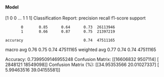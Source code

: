 #### Model
[1 0 0 ... 1 1 1]
Classification Report:
              precision    recall  f1-score   support

           0       0.85      0.64      0.73  26113946
           1       0.66      0.87      0.75  21397219

    accuracy                           0.74  47511165
   macro avg       0.76      0.75      0.74  47511165
weighted avg       0.77      0.74      0.74  47511165

Accuracy: 0.7399509146955248
Confusion Matrix:
[[16606832  9507114]
 [ 2848121 18549098]]
Confusion Matrix (%):
[[34.95353566 20.01027337]
 [ 5.99463516 39.04155581]]
